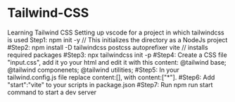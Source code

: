 # Tailwind-CSS
Learning Tailwind CSS 
Setting up vscode for a project in which tailwindcss is used
Step1:
npm init -y // This initializes the directory as a NodeJs project
#Step2:
npm install -D tailwindcss postcss autoprefixer vite // installs required packages
#Step3:
npx tailwindcss init -p
#Step4:
Create a CSS file "input.css", add it yo your html and edit it with this content:
@tailwind base;
@tailwind componenets;
@tailwind utilities;
#Step5:
In your tailwind.config.js file replace content:[], with content:["*"].
#Step6:
Add "start":"vite" to your scripts in package.json
#Step7:
Run npm run start command to start a dev server
